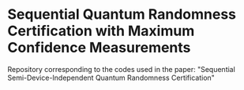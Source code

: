 # Sequential Quantum Randomness Certification with Maximum Confidence Measurements
Repository corresponding to the codes used in the paper: "Sequential Semi-Device-Independent Quantum Randomness Certification"
